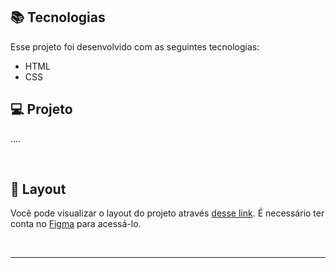 
## 📚 Tecnologias

Esse projeto foi desenvolvido com as seguintes tecnologias:

- HTML
- CSS


## 💻 Projeto

....

<br>

## 🔖 Layout

Você pode visualizar o layout do projeto através [desse link](#). É necessário ter conta no [Figma](https://figma.com) para acessá-lo.

<br>

---



